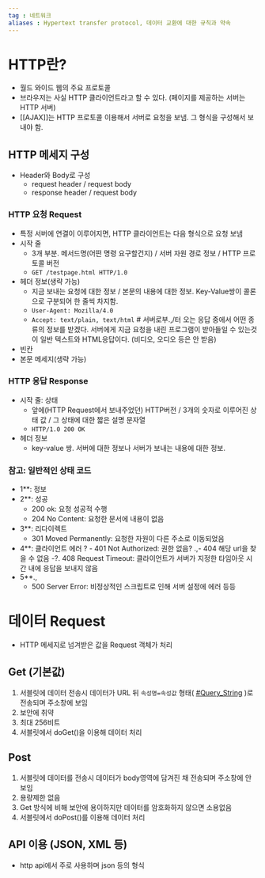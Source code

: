 ```yaml
---
tag : 네트워크
aliases : Hypertext transfer protocol, 데이터 교환에 대한 규칙과 약속
---
```


# HTTP란?
- 월드 와이드 웹의 주요 프로토콜
- 브라우저는 사실 HTTP 클라이언트라고 할 수 있다. (페이지를 제공하는 서버는 HTTP 서버)
- [[AJAX]]는 HTTP 프로토콜 이용해서 서버로 요청을 보냄. 그 형식을 구성해서 보내야 함.

## HTTP 메세지 구성
- Header와 Body로 구성
	- request header / request body
	- response header / request body

### HTTP 요청 Request
- 특정 서버에 연결이 이루어지면, HTTP 클라이언트는 다음 형식으로 요청 보냄
- 시작 줄
	- 3개 부분. 메서드명(어떤 명령 요구할건지) / 서버 자원 경로 정보 / HTTP 프로토콜 버전
	- `GET /testpage.html HTTP/1.0`
- 헤더 정보(생략 가능)
	- 지금 보내는 요청에 대한 정보 / 본문의 내용에 대한 정보. Key-Value쌍이 콜론으로 구분되어 한 줄씩 차지함.
	- `User-Agent: Mozilla/4.0`
	- `Accept: text/plain, text/html` # 서버로부.,/터 오는 응답 중에서 어떤 종류의 정보를 받겠다. 서버에게 지금 요청을 내린 프로그램이 받아들일 수 있는것이 일반 텍스트와 HTML응답이다. (비디오, 오디오 등은 안 받음)
- 빈칸
- 본문 메세지(생략 가능)

### HTTP 응답 Response 
- 시작 줄: 상태
	- 앞에(HTTP Request에서 보내주었던) HTTP버전 / 3개의 숫자로 이루어진 상태 값 / 그 상태에 대한 짧은 설명 문자열
	- `HTTP/1.0 200 OK`
- 헤더 정보
	- key-value 쌍. 서버에 대한 정보나 서버가 보내는 내용에 대한 정보.
### 참고: 일반적인 상태 코드
- 1**: 정보
- 2**: 성공
	- 200 ok: 요청 성공적 수행
	- 204 No Content: 요청한 문서에 내용이 없음
- 3**: 리다이렉트
	- 301 Moved Permanently: 요청한 자원이 다른 주소로 이동되었음
- 4**: 클라이언트 에러
?	- 401 Not Authorized: 권한 없음?
	.,- 404 해당 url을 찾을 수 없음
	-?. 408 Request Timeout: 클라이언트가 서버가 지정한 타임아웃 시간 내에 응답을 보내지 않음
- 5**.,
	- 500 Server Error: 비정상적인 스크립트로 인해 서버 설정에 에러 등등



# 데이터 Request
- HTTP 메세지로 넘겨받은 값을 Request 객체가 처리

## Get (기본값)
1.  서블릿에 데이터 전송시 데이터가 URL 뒤 `속성명=속성값` 형태( [#Query_String](app://obsidian.md/index.html#Query_String) )로 전송되며 주소창에 보임
2.  보안에 취약
3.  최대 256비트
4.  서블릿에서 doGet()을 이용해 데이터 처리
## Post
1.  서블릿에 데이터를 전송시 데이터가 body영역에 담겨진 채 전송되며 주소창에 안보임
2.  용량제한 없음
3.  Get 방식에 비해 보안에 용이하지만 데이터를 암호화하지 않으면 소용없음
4.  서블릿에서 doPost()를 이용해 데이터 처리

## API 이용 (JSON, XML 등)
- http api에서 주로 사용하며 json 등의 형식